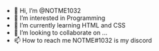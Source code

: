 - 👋 Hi, I’m @NOTME1032
- 👀 I’m interested in Programming
- 🌱 I’m currently learning HTML and CSS
- 💞️ I’m looking to collaborate on ...
- 📫 How to reach me NOTME#1032 is my discord

<!---
NOTME1032/NOTME1032 is a ✨ special ✨ repository because its `README.md` (this file) appears on your GitHub profile.
You can click the Preview link to take a look at your changes.
--->
